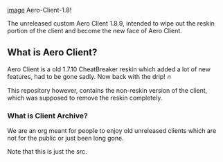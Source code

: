 [image](https://user-images.githubusercontent.com/101321755/162806243-43538bd0-acfa-4743-80d5-e25dce936ac3.png)
Aero-Client-1.8!

The unreleased custom Aero Client 1.8.9, intended to wipe out the reskin portion of the client and become the new face of Aero Client.

## What is Aero Client?
Aero Client is a old 1.7.10 CheatBreaker reskin which added a lot of new features, had to be gone sadly.
Now back with the drip! 🔥

This repository however, contains the non-reskin version of the client, which was supposed to remove the reskin completely.

### What is Client Archive? 
We are an org meant for people to enjoy old unreleased clients which are not for the public or just been long gone.

Note that this is just the src.
